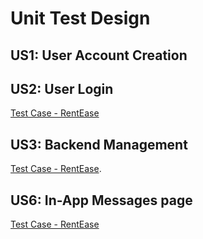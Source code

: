 # Unit Test Design

## US1: User Account Creation



## US2: User Login
[Test Case - RentEase](https://docs.google.com/presentation/d/1ZtezrmVTcIsV4F5Z6gsKgLs6MprWzYxOa16wtZIsbZE/edit?slide=id.g34c6055658f_0_5#slide=id.g34c6055658f_0_5)



## US3: Backend Management
[Test Case - RentEase](https://docs.google.com/presentation/d/1ZtezrmVTcIsV4F5Z6gsKgLs6MprWzYxOa16wtZIsbZE/edit#slide=id.g34c6055658f_0_0).



## US6: In-App Messages page
[Test Case - RentEase](https://docs.google.com/presentation/d/1ZtezrmVTcIsV4F5Z6gsKgLs6MprWzYxOa16wtZIsbZE/edit?usp=sharing)

